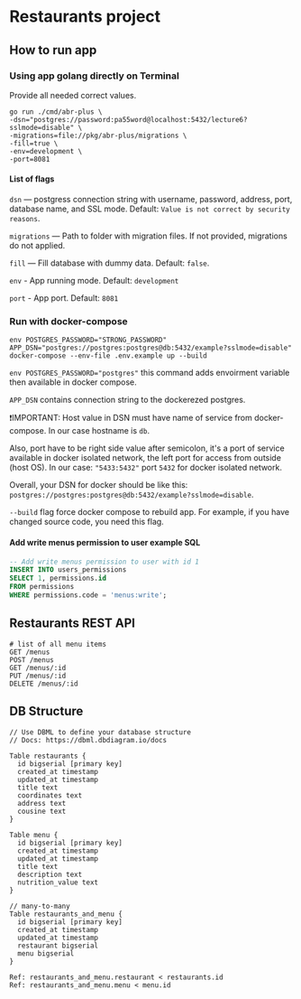 # Restaurants project

## How to run app

### Using app golang directly on Terminal
Provide all needed correct values.
```shell
go run ./cmd/abr-plus \
-dsn="postgres://password:pa55word@localhost:5432/lecture6?sslmode=disable" \
-migrations=file://pkg/abr-plus/migrations \
-fill=true \
-env=development \
-port=8081
```

#### List of flags
`dsn` — postgress connection string with username, password, address, port, database name, and SSL mode. Default: `Value is not correct by security reasons`.

`migrations` — Path to folder with migration files. If not provided, migrations do not applied.

`fill` — Fill database with dummy data. Default: `false`.

`env` - App running mode. Default: `development`

`port` - App port. Default: `8081`

### Run with docker-compose

```shell
env POSTGRES_PASSWORD="STRONG_PASSWORD" APP_DSN="postgres://postgres:postgres@db:5432/example?sslmode=disable" docker-compose --env-file .env.example up --build
```

`env POSTGRES_PASSWORD="postgres"` this command adds envoirment variable then available in docker compose.

`APP_DSN` contains connection string to the dockerezed postgres.

❗IMPORTANT: Host value in DSN must have name of service from docker-compose. In our case hostname is `db`. 

Also, port have to be right side value after semicolon, it's a port of service available in docker isolated network, the left port for access from outside (host OS). In our case:
`"5433:5432"` port `5432` for docker isolated network.

Overall, your DSN for docker should be like this:
`postgres://postgres:postgres@db:5432/example?sslmode=disable`.

`--build` flag force docker compose to rebuild app. For example, if you have changed source code, you need this flag.

#### Add write menus permission to user example SQL

```sql
-- Add write menus permission to user with id 1
INSERT INTO users_permissions
SELECT 1, permissions.id
FROM permissions
WHERE permissions.code = 'menus:write';
```

## Restaurants REST API

```
# list of all menu items
GET /menus
POST /menus
GET /menus/:id
PUT /menus/:id
DELETE /menus/:id
```

## DB Structure

```
// Use DBML to define your database structure
// Docs: https://dbml.dbdiagram.io/docs

Table restaurants {
  id bigserial [primary key]
  created_at timestamp
  updated_at timestamp
  title text
  coordinates text
  address text
  cousine text
}

Table menu {
  id bigserial [primary key]
  created_at timestamp
  updated_at timestamp
  title text
  description text
  nutrition_value text
}

// many-to-many
Table restaurants_and_menu {
  id bigserial [primary key]
  created_at timestamp
  updated_at timestamp
  restaurant bigserial
  menu bigserial
}

Ref: restaurants_and_menu.restaurant < restaurants.id
Ref: restaurants_and_menu.menu < menu.id

```
